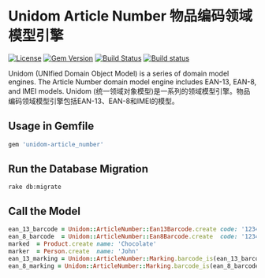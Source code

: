 # Unidom Article Number 物品编码领域模型引擎

[![License](https://img.shields.io/badge/license-MIT-green.svg)](http://opensource.org/licenses/MIT)
[![Gem Version](https://badge.fury.io/rb/unidom-article_number.svg)](https://badge.fury.io/rb/unidom-article_number)
[![Build Status](https://travis-ci.org/topbitdu/unidom-article_number.svg?branch=master)](https://travis-ci.org/topbitdu/unidom-article_number)
[![Build status](https://ci.appveyor.com/api/projects/status/fayn35r72oy5na3u?svg=true)](https://ci.appveyor.com/project/topbitdu/unidom-article-number)

Unidom (UNIfied Domain Object Model) is a series of domain model engines. The Article Number domain model engine includes EAN-13, EAN-8, and IMEI models.
Unidom (统一领域对象模型)是一系列的领域模型引擎。物品编码领域模型引擎包括EAN-13、EAN-8和IMEI的模型。

## Usage in Gemfile
```ruby
gem 'unidom-article_number'
```

## Run the Database Migration
```shell
rake db:migrate
```

## Call the Model
```ruby
ean_13_barcode = Unidom::ArticleNumber::Ean13Barcode.create code: '1234567890123'
ean_8_barcode  = Unidom::ArticleNumber::Ean8Barcode.create  code: '12345678'
marked  = Product.create name: 'Chocolate'
marker  = Person.create  name: 'John'
ean_13_marking = Unidom::ArticleNumber::Marking.barcode_is(ean_13_barcode).marked_is(marked).first_or_create marker: marker, opened_at: Time.now
ean_8_marking = Unidom::ArticleNumber::Marking.barcode_is(ean_8_barcode).marked_is(marked).first_or_create marker: marker, opened_at: Time.now
```

